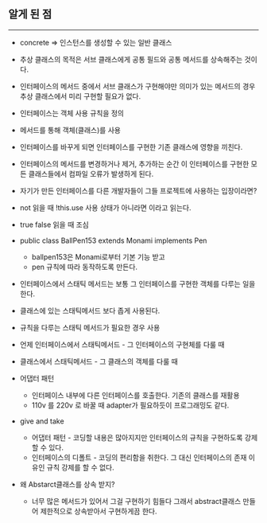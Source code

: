## 알게 된 점
___
- concrete => 인스턴스를 생성할 수 있는 일반 클래스

- 추상 클래스의 목적은 서브 클래스에게 공통 필드와 공통 메서드를 상속해주는 것이다.
- 인터페이스의 메서드 중에서 서브 클래스가 구현해야만 의미가 있는 메서드의 경우 추상 클래스에서 미리 구현할 필요가 없다.



- 인터페이스는 객체 사용 규칙을 정의
- 메서드를 통해 객체(클래스)를 사용
- 인터페이스를 바꾸게 되면 인터페이스를 구현한 기존 클래스에 영향을 끼친다.
- 인터페이스의 메서드를 변경하거나 제거, 추가하는 순간 이 인터페이스를 구현한 모든 클래스들에서 컴파일 오류가 발생하게 된다.
- 자기가 만든 인터페이스를 다른 개발자들이 그들 프로젝트에 사용하는 입장이라면?



- not 읽을 때   !this.use 사용 상태가 아니라면 이라고 읽는다.
- true false 읽을 때 조심

- public class BallPen153 extends Monami implements Pen
    - ballpen153은 Monami로부터 기본 기능 받고
    - pen 규칙에 따라 동작하도록 만든다.

- 인터페이스에서 스태틱 메서드는 보통 그 인터페이스를 구현한 객체를 다루는 일을 한다.
- 클래스에 있는 스태틱메서드 보다 좁게 사용된다.
- 규칙을 다루는 스태틱 메서드가 필요한 경우 사용


- 언제 인터페이스에서 스태틱메서드 - 그 인터페이스의 구현체를 다룰 때
- 클래스에서 스태틱메서드 - 그 클래스의 객체를 다룰 때

- 어댑터 패턴
    - 인터페이스 내부에 다른 인터페이스를 호출한다.
기존의 클래스를 재활용
    - 110v 를 220v 로 바꿀 때 adapter가 필요하듯이 프로그래밍도 같다.


- give and take
    - 어댑터 패턴 - 코딩할 내용은 많아지지만 인터페이스의 규칙을 구현하도록 강제할 수 있다.
    - 인터페이스의 디폴트 - 코딩의 편리함을 취한다. 그 대신 인터페이스의 존재 이유인 규칙 강제를 할 수 없다.

- 왜 Abstarct클래스를 상속 받지?
    - 너무 많은 메서드가 있어서 그걸 구현하기 힘들다 그래서 abstract클래스 만들어 제한적으로 상속받아서 구현하게끔 한다.